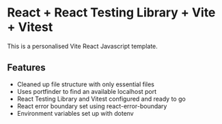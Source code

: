 # React + React Testing Library + Vite + Vitest

This is a personalised Vite React Javascript template.

## Features

- Cleaned up file structure with only essential files
- Uses portfinder to find an available localhost port
- React Testing Library and Vitest configured and ready to go
- React error boundary set using react-error-boundary
- Environment variables set up with dotenv
